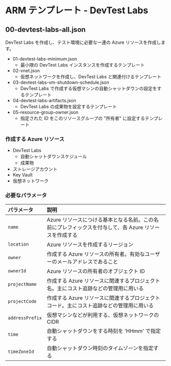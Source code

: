 # ARM テンプレート - DevTest Labs

## 00-devtest-labs-all.json

DevTest Labs を作成し、テスト環境に必要な一連の Azure リソースを作成します。

- 01-devtest-labs-minimum.json
    - 最小限の DevTest Labs インスタンスを作成するテンプレート
- 02-vnet.json
    - 仮想ネットワークを作成し、DevTest Labs と関連付けるテンプレート
- 03-devtest-labs-vm-shutdown-schedule.json
    - DevTest Labs で作成する仮想マシンの自動シャットダウンの設定をするテンプレート
- 04-devtest-labs-artifacts.json
    - DevTest Labs の成果物を設定するテンプレート
- 05-resource-group-owner.json
    - 指定された ID をこのリソースグループの "所有者" に設定するテンプレート


### 作成する Azure リソース

- DevTest Labs
    - 自動シャットダウンスケジュール
    - 成果物
- ストレージアカウント
- Key Vault
- 仮想ネットワーク

### 必要なパラメータ

| パラメータ | 説明 |
| :------- | :------- |
| `name` | Azure リソースにつける基本となる名前。この名前にプレフィックスを付与して、各 Azure リソースを作成する |
| `location` | Azure リソースを作成するリージョン |
| `owner` | 作成する Azure リソースの所有者。有効なユーザーのメールアドレスであること |
| `ownerId` | Azure リソースの所有者のオブジェクト ID |
| `projectName` | 作成する Azure リソースに関連するプロジェクト名。主にコスト追跡などの管理用に用いる |
| `projectCode` | 作成する Azure リソースに関連するプロジェクトコード。主にコスト追跡などの管理用に用いる |
| `addressPrefix` | 仮想マシンなどが利用する、仮想ネットワークの CIDR |
| `time` | 自動シャットダウンをする時刻を 'HHmm' で指定する |
| `timeZoneId` | 自動シャットダウン時刻のタイムゾーンを指定する |

